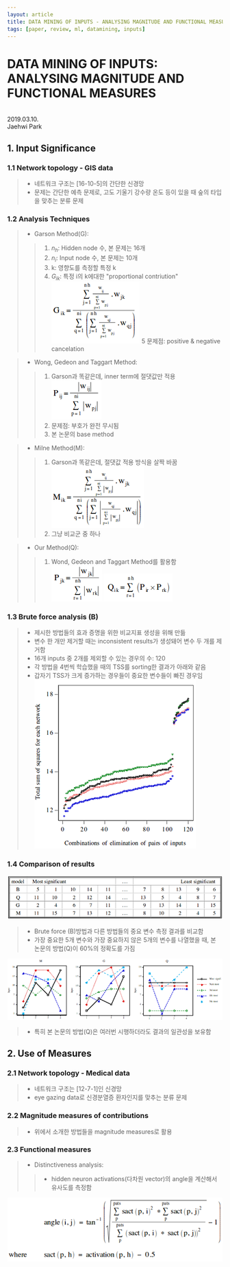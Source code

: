 ```yaml
---
layout: article
title: DATA MINING OF INPUTS - ANALYSING MAGNITUDE AND FUNCTIONAL MEASURES review
tags: [paper, review, ml, datamining, inputs]
---
```


# DATA MINING OF INPUTS: ANALYSING MAGNITUDE AND FUNCTIONAL MEASURES


<br> 2019.03.10.
<br> Jaehwi Park

## 1. Input Significance
### 1.1 Network topology - GIS data

> - 네트워크 구조는 [16-10-5]의 간단한 신경망
> - 문제는 간단한 예측 문제로, 고도 기울기 강수량 온도 등이 있을 때 숲의 타입을 맞추는 분류 문제

### 1.2 Analysis Techniques

> - Garson Method(G):
>> 1. $n_h$: Hidden node 수, 본 문제는 16개
>> 2. $n_i$: Input node 수, 본 문제는 10개
>> 3. k: 영향도를 측정할 특정 k
>> 4. $G_{ik}$: 특정 i의 k에대한 "proportional contriution"
>> ![Function1](https://raw.githubusercontent.com/jaehwi0823/jaehwi0823.github.io/master/_image/ContribDataMinv2/Function1.png)
>> 5 문제점: positive & negative cancelation

> - Wong, Gedeon and Taggart Method:
>> 1. Garson과 똑같은데, inner term에 절댓값만 적용
>> ![Function2](https://raw.githubusercontent.com/jaehwi0823/jaehwi0823.github.io/master/_image/ContribDataMinv2/Function2.png)
>> 2. 문제점: 부호가 완전 무시됨
>> 3. 본 논문의 base method

> - Milne Method(M):
>> 1. Garson과 똑같은데, 절댓값 적용 방식을 살짝 바꿈
>> ![Function3](https://raw.githubusercontent.com/jaehwi0823/jaehwi0823.github.io/master/_image/ContribDataMinv2/Function3.png)
>> 2. 그냥 비교군 중 하나

> - Our Method(Q):
>> 1. Wond, Gedeon and Taggart Method를 활용함
>> ![Function4](https://raw.githubusercontent.com/jaehwi0823/jaehwi0823.github.io/master/_image/ContribDataMinv2/Function4.png)
>> ![Function5](https://raw.githubusercontent.com/jaehwi0823/jaehwi0823.github.io/master/_image/ContribDataMinv2/Function5.png)

### 1.3 Brute force analysis (B)

> - 제시한 방법들의 효과 증명을 위한 비교지표 생성을 위해 만듦
> - 변수 한 개만 제거할 때는 inconsistent results가 생성돼어 변수 두 개를 제거함
> - 16개 inputs 중 2개를 제외할 수 있는 경우의 수: 120
> - 각 방법을 4번씩 학습했을 때의 TSS를 sorting한 결과가 아래와 같음
> - 갑자기 TSS가 크게 증가하는 경우들이 중요한 변수들이 빠진 경우임
> ![Figure1](https://raw.githubusercontent.com/jaehwi0823/jaehwi0823.github.io/master/_image/ContribDataMinv2/Figure1.png)

### 1.4 Comparison of results

![Table1](https://raw.githubusercontent.com/jaehwi0823/jaehwi0823.github.io/master/_image/ContribDataMinv2/Table1.png)

> - Brute force (B)방법과 다른 방법들의 중요 변수 측정 결과를 비교함
> - 가장 중요한 5개 변수와 가장 중요하지 않은 5개의 변수를 나열했을 때, 본 논문의 방법(Q)이 60%의 정확도를 가짐

![Figure6](https://raw.githubusercontent.com/jaehwi0823/jaehwi0823.github.io/master/_image/ContribDataMinv2/Figure6.png)
> - 특히 본 논문의 방법(Q)은 여러번 시행하더라도 결과의 일관성을 보유함

## 2. Use of Measures
### 2.1 Network topology - Medical data

> - 네트워크 구조는 [12-7-1]인 신경망
> - eye gazing data로 신경분열증 환자인지를 맞추는 분류 문제

### 2.2 Magnitude measures of contributions
> - 위에서 소개한 방법들을 magnitude measures로 활용

### 2.3 Functional measures

> - Distinctiveness analysis:
>> - hidden neuron activations(다차원 vector)의 angle을 계산해서 유사도를 측정함

![Function6](https://raw.githubusercontent.com/jaehwi0823/jaehwi0823.github.io/master/_image/ContribDataMinv2/Function6.png)

